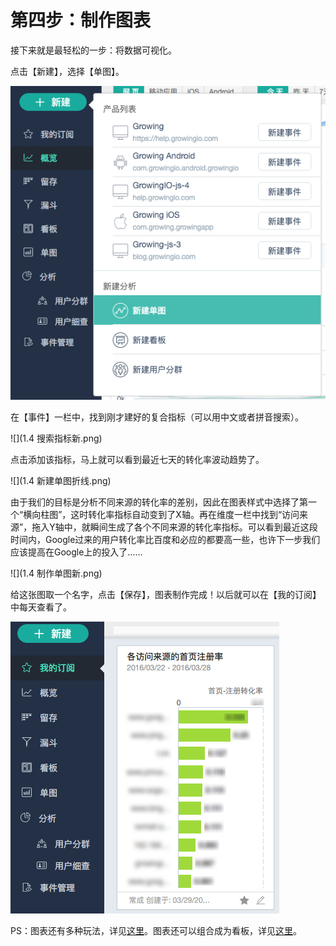 # 第四步：制作图表

接下来就是最轻松的一步：将数据可视化。

点击【新建】，选择【单图】。


![](new-chart.png)

在【事件】一栏中，找到刚才建好的复合指标（可以用中文或者拼音搜索）。

![](1.4 搜索指标新.png)

点击添加该指标，马上就可以看到最近七天的转化率波动趋势了。


![](1.4 新建单图折线.png)

由于我们的目标是分析不同来源的转化率的差别，因此在图表样式中选择了第一个“横向柱图”，这时转化率指标自动变到了X轴。再在维度一栏中找到“访问来源”，拖入Y轴中，就瞬间生成了各个不同来源的转化率指标。可以看到最近这段时间内，Google过来的用户转化率比百度和必应的都要高一些，也许下一步我们应该提高在Google上的投入了……


![](1.4 制作单图新.png)


给这张图取一个名字，点击【保存】，图表制作完成！以后就可以在【我的订阅】中每天查看了。

![](new-chart-5.png)



PS：图表还有多种玩法，详见[这里](https://help.growingio.com/Features/allchart/chart.html)。图表还可以组合成为看板，详见[这里](https://help.growingio.com/Features/allchart/dashboard.html)。